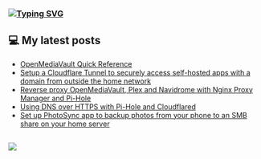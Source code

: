 ### [![Typing SVG](https://readme-typing-svg.herokuapp.com/?lines=Hello+World.+👋)](https://git.io/typing-svg)

## 💻 My latest posts
<!-- BLOG-POST-LIST:START -->
- [OpenMediaVault Quick Reference](https://arieldiaz.codes/blog/openmediavault-quick-reference/)
- [Setup a Cloudflare Tunnel to securely access self-hosted apps with a domain from outside the home network](https://arieldiaz.codes/blog/setup-cloudflare-tunnel-to-access-self-hosted-apps/)
- [Reverse proxy OpenMediaVault, Plex and Navidrome with Nginx Proxy Manager and Pi-Hole](https://arieldiaz.codes/blog/reverse-proxy-nginx-pihole/)
- [Using DNS over HTTPS with Pi-Hole and Cloudflared](https://arieldiaz.codes/blog/using-dns-over-https-with-pihole/)
- [Set up PhotoSync app to backup photos from your phone to an SMB share on your home server](https://arieldiaz.codes/blog/setup-photosync-with-smb-server/)
<!-- BLOG-POST-LIST:END -->

##
![](https://komarev.com/ghpvc/?username=fullmetalbrackets&flat-square&color=009eaa)
